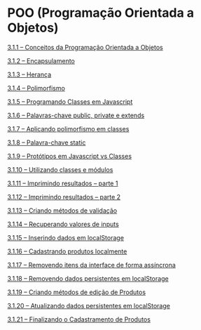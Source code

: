 # POO (Programação Orientada a Objetos)

[3.1.1 – Conceitos da Programação Orientada a Objetos](/POO/markdown/aula-3.1.1.md)

[3.1.2 – Encapsulamento](/POO/markdown/aula-3.1.2.md)

[3.1.3 – Herança](/POO/markdown/aula-3.1.3.md)

[3.1.4 – Polimorfismo](/POO/markdown/aula-3.1.4.md)

[3.1.5 – Programando Classes em Javascript](/POO/markdown/aula-3.1.5.md)

[3.1.6 – Palavras-chave public, private e extends](/POO/markdown/aula-3.1.6.md)

[3.1.7 – Aplicando polimorfismo em classes](/POO/markdown/aula-3.1.7.md)

[3.1.8 – Palavra-chave static](/POO/markdown/aula-3.1.8.md)

[3.1.9 – Protótipos em Javascript vs Classes](/POO/markdown/aula-3.1.9.md)

[3.1.10 – Utilizando classes e módulos](/POO/markdown/aula-3.1.10.md)

[3.1.11 – Imprimindo resultados – parte 1](/POO/markdown/aula-3.1.11.md)

[3.1.12 – Imprimindo resultados – parte 2](/POO/markdown/aula-3.1.12.md)

[3.1.13 – Criando métodos de validação](/POO/markdown/aula-3.1.13.md)

[3.1.14 – Recuperando valores de inputs](/POO/markdown/aula-3.1.14.md)

[3.1.15 – Inserindo dados em localStorage](/POO/markdown/aula-3.1.15.md)

[3.1.16 – Cadastrando produtos localmente](/POO/markdown/aula-3.1.16.md)

[3.1.17 – Removendo itens da interface de forma assíncrona]()

[3.1.18 – Removendo dados persistentes em localStorage]()

[3.1.19 – Criando métodos de edição de Produtos]()

[3.1.20 – Atualizando dados persistentes em localStorage]()

[3.1.21 – Finalizando o Cadastramento de Produtos]()
